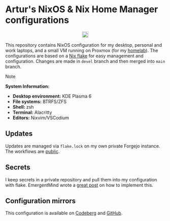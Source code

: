 # Artur's NixOS & Nix Home Manager configurations

<p align="center">
  <img src="https://img.shields.io/github/license/artur-sannikov/nixos" alt="License Badge"  height="20"/>
</p>

This repository contains NixOS configuration for my desktop, personal and work
laptops, and a small VM running on Proxmox
(for my [homelab](https://codeberg.org/arsann/homelab)). The configurations are based
on a [Nix flake](https://wiki.nixos.org/wiki/Flakes) for easy management and
configuration. Changes are made in `devel` branch and then merged into
`main` branch.

> [!NOTE]
>
> **System Information:**
>
> - **Desktop environment:** KDE Plasma 6
> - **File systems:** BTRFS/ZFS
> - **Shell:** zsh
> - **Terminal:** Alacritty
> - **Editors:** Nixvim/VSCodium

## Updates

Updates are managed via `flake.lock` on my own private Forgejo instance.
The workflows are
[public](https://codeberg.org/arsann/nixos/src/branch/main/.forgejo/workflows).

## Secrets

I keep secrets in a private repository and pull them into my configuration
with flake. EmergentMind wrote a
[great post](https://unmovedcentre.com/posts/secrets-management/) on how to
implement this.

## Configuration mirrors

This configuration is available on
[Codeberg](https://codeberg.org/arsann/nixos) and
[GitHub](https://github.com/artur-sannikov/nixos).
